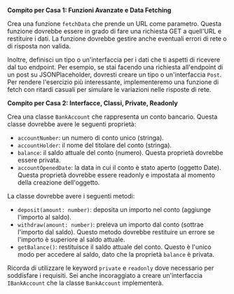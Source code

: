 **Compito per Casa 1: Funzioni Avanzate e Data Fetching**

Crea una funzione `fetchData` che prende un URL come parametro. Questa funzione dovrebbe essere in grado di fare una richiesta GET a quell'URL e restituire i dati. La funzione dovrebbe gestire anche eventuali errori di rete o di risposta non valida.

Inoltre, definisci un tipo o un'interfaccia per i dati che ti aspetti di ricevere dal tuo endpoint. Per esempio, se stai facendo una richiesta all'endpoint di un post su JSONPlaceholder, dovresti creare un tipo o un'interfaccia `Post`.
Per rendere l'esercizio più interessante, implementeremo una funzione di fetch con ritardi casuali per simulare le variazioni nelle risposte di rete.

**Compito per Casa 2: Interfacce, Classi, Private, Readonly**

Crea una classe `BankAccount` che rappresenta un conto bancario. Questa classe dovrebbe avere le seguenti proprietà:

- `accountNumber`: un numero di conto unico (stringa).
- `accountHolder`: il nome del titolare del conto (stringa).
- `balance`: il saldo attuale del conto (numero). Questa proprietà dovrebbe essere privata.
- `accountOpenedDate`: la data in cui il conto è stato aperto (oggetto Date). Questa proprietà dovrebbe essere readonly e impostata al momento della creazione dell'oggetto.

La classe dovrebbe avere i seguenti metodi:

- `deposit(amount: number)`: deposita un importo nel conto (aggiunge l'importo al saldo).
- `withdraw(amount: number)`: preleva un importo dal conto (sottrae l'importo dal saldo). Questo metodo dovrebbe restituire un errore se l'importo è superiore al saldo attuale.
- `getBalance()`: restituisce il saldo attuale del conto. Questo è l'unico modo per accedere al saldo, dato che la proprietà `balance` è privata.

Ricorda di utilizzare le keyword `private` e `readonly` dove necessario per soddisfare i requisiti. Sei anche incoraggiato a creare un'interfaccia `IBankAccount` che la classe `BankAccount` implementerà.